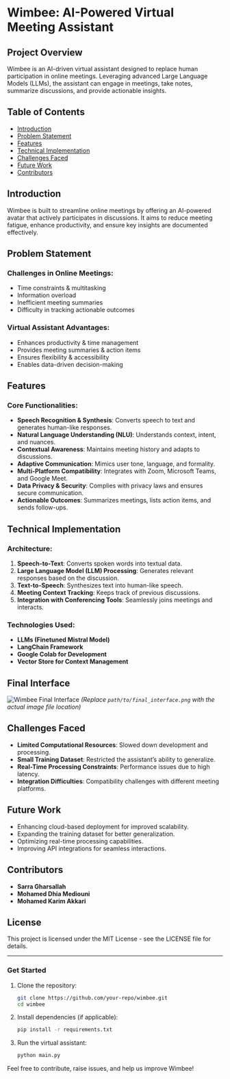 # Wimbee: AI-Powered Virtual Meeting Assistant

## Project Overview
Wimbee is an AI-driven virtual assistant designed to replace human participation in online meetings. Leveraging advanced Large Language Models (LLMs), the assistant can engage in meetings, take notes, summarize discussions, and provide actionable insights.

## Table of Contents
- [Introduction](#introduction)
- [Problem Statement](#problem-statement)
- [Features](#features)
- [Technical Implementation](#technical-implementation)
- [Challenges Faced](#challenges-faced)
- [Future Work](#future-work)
- [Contributors](#contributors)

## Introduction
Wimbee is built to streamline online meetings by offering an AI-powered avatar that actively participates in discussions. It aims to reduce meeting fatigue, enhance productivity, and ensure key insights are documented effectively.

## Problem Statement
### Challenges in Online Meetings:
- Time constraints & multitasking
- Information overload
- Inefficient meeting summaries
- Difficulty in tracking actionable outcomes

### Virtual Assistant Advantages:
- Enhances productivity & time management
- Provides meeting summaries & action items
- Ensures flexibility & accessibility
- Enables data-driven decision-making

## Features
### Core Functionalities:
- **Speech Recognition & Synthesis**: Converts speech to text and generates human-like responses.
- **Natural Language Understanding (NLU)**: Understands context, intent, and nuances.
- **Contextual Awareness**: Maintains meeting history and adapts to discussions.
- **Adaptive Communication**: Mimics user tone, language, and formality.
- **Multi-Platform Compatibility**: Integrates with Zoom, Microsoft Teams, and Google Meet.
- **Data Privacy & Security**: Complies with privacy laws and ensures secure communication.
- **Actionable Outcomes**: Summarizes meetings, lists action items, and sends follow-ups.

## Technical Implementation
### Architecture:
1. **Speech-to-Text**: Converts spoken words into textual data.
2. **Large Language Model (LLM) Processing**: Generates relevant responses based on the discussion.
3. **Text-to-Speech**: Synthesizes text into human-like speech.
4. **Meeting Context Tracking**: Keeps track of previous discussions.
5. **Integration with Conferencing Tools**: Seamlessly joins meetings and interacts.

### Technologies Used:
- **LLMs (Finetuned Mistral Model)**
- **LangChain Framework**
- **Google Colab for Development**
- **Vector Store for Context Management**

## Final Interface
![Wimbee Final Interface](path/to/final_interface.png)
_(Replace `path/to/final_interface.png` with the actual image file location)_

## Challenges Faced
- **Limited Computational Resources**: Slowed down development and processing.
- **Small Training Dataset**: Restricted the assistant’s ability to generalize.
- **Real-Time Processing Constraints**: Performance issues due to high latency.
- **Integration Difficulties**: Compatibility challenges with different meeting platforms.

## Future Work
- Enhancing cloud-based deployment for improved scalability.
- Expanding the training dataset for better generalization.
- Optimizing real-time processing capabilities.
- Improving API integrations for seamless interactions.

## Contributors
- **Sarra Gharsallah**
- **Mohamed Dhia Mediouni**
- **Mohamed Karim Akkari**

## License
This project is licensed under the MIT License - see the LICENSE file for details.

---
### Get Started
1. Clone the repository:
   ```sh
   git clone https://github.com/your-repo/wimbee.git
   cd wimbee
   ```
2. Install dependencies (if applicable):
   ```sh
   pip install -r requirements.txt
   ```
3. Run the virtual assistant:
   ```sh
   python main.py
   ```

Feel free to contribute, raise issues, and help us improve Wimbee!

